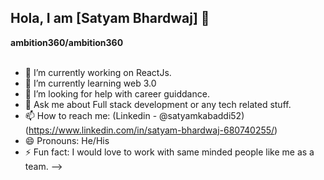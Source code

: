 ## Hola, I am [Satyam Bhardwaj]  👋


**ambition360/ambition360** 
<br>
<br>


- 🔭 I’m currently working on ReactJs.
- 🌱 I’m currently learning web 3.0
- 🤔 I’m looking for help with career guiddance.
- 💬 Ask me about Full stack development or any tech related stuff.
- 📫 How to reach me: (Linkedin - @satyamkabaddi52) (https://www.linkedin.com/in/satyam-bhardwaj-680740255/)
- 😄 Pronouns: He/His
- ⚡ Fun fact: I would love to work with same minded people like me as a team.
-->
